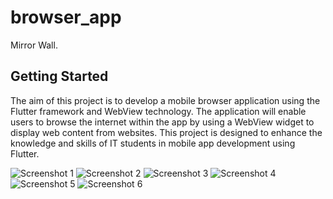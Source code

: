# browser_app

Mirror Wall.

## Getting Started

The aim of this project is to develop a mobile browser application using the Flutter framework
and WebView technology. The application will enable users to browse the internet within the app
by using a WebView widget to display web content from websites. This project is designed to
enhance the knowledge and skills of IT students in mobile app development using Flutter.

![Screenshot 1]("https://lh5.googleusercontent.com/7Iu2vtZxPMHYYM_90mWIbXN8s70yWEe_VcOg1fnb7So0YW5AkxXWT05ClVCXxh7hgf5eZhe62ivSBIM=w1919-h961")
![Screenshot 2]("https://lh6.googleusercontent.com/VbOxhb_mPrgQXdgJ0n5RzIHm6hDDe13B_h21JPHgwDnlN6_JGZYnuaiNsHg_5TXW4RzixZTLPrYByRo=w1919-h961")
![Screenshot 3]("https://lh3.googleusercontent.com/AtyMI75vyaih7q5zYt38QAlWI7Af28HaoM1VksmoIXcKXYgO0RpWt7J2HFOz7CVL5O1oKRPkUVjaRy4=w1919-h961")
![Screenshot 4]("https://lh4.googleusercontent.com/Sve77HkwO435AdsykuFYOcyk4ESWQ3zF2eS8kh8XM_Kq2NjsFpOz5PYdtqxuUVxTuq3aHP1qnkWuMkE=w1919-h961")
![Screenshot 5]("https://lh4.googleusercontent.com/CeefdRHWrHW3KGMMnsHB4iXdwesmrxJXg9MaLAxWNbTwPQtm14dc38nH2RGk_FS7dyV4Dr3tFpXET2M=w1919-h961")
![Screenshot 6]("https://lh3.googleusercontent.com/B76xQw82IvAbydvIvZ7nqE102M0q_aHIF5g0ht2WNF3-IiplO2B1XGLQOpj7_-D9NBLIFmfv6D_p1Ac=w1919-h961")
